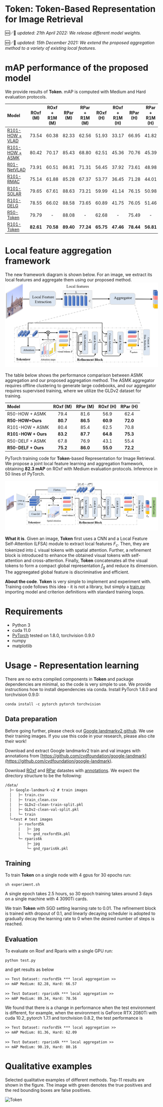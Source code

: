 **Token**: Token-Based Representation for Image Retrieval
========
🆕✅🎉 _updated: 21th April 2022: We release different model weights._

🆕✅🎉 _updated: 15th December 2021: We extend the proposed aggregation method to a variety of existing local features._

# mAP performance of the proposed model
We provide results of **Token**.
mAP is computed with Medium and Hard evaluation protocols.

| Model | ROxf (M) | ROxf + R1M (M) | RPar (M) | RPar + R1M (M) |  ROxf (H) | ROxf + R1M (H) | RPar (H) | RPar + R1M (H) |
|:------|:------:|:------:|:------:|:------:|:------:|:------:|:------:|:------:|
| [R101-HOW + VLAD](https://drive.google.com/file/d/101DDy9aEeOK22xfL4xm2HTaeVBBSSr1k/view?usp=sharing)  | 73.54 | 60.38 | 82.33 | 62.56 | 51.93 | 33.17 | 66.95 | 41.82 |
| [R101-HOW + ASMK](https://drive.google.com/file/d/101DDy9aEeOK22xfL4xm2HTaeVBBSSr1k/view?usp=sharing)  | 80.42 | 70.17 | 85.43 | 68.80 | 62.51 | 45.36 | 70.76 | 45.39 |
| [R01-NetVLAD](https://drive.google.com/file/d/1zESoQbza0c9hqasK8rGJCWoONMV43ekQ/view?usp=sharing)    | 73.91 | 60.51 | 86.81 | 71.31 | 56.45 | 37.92 | 73.61 | 48.98 |
| [R101-RMAC](https://drive.google.com/file/d/12um3mZU2kVNto3MPrZ6FmxFca_tL3Sgi/view?usp=sharing) |75.14 | 61.88 | 85.28 | 67.37 | 53.77 | 36.45 | 71.28 | 44.01 |
| [R101-SOLAR](https://drive.google.com/file/d/1CJNEeE0NDlsl56jnmsZFmPfH-jx32Syh/view?usp=sharing) | 79.65 | 67.61 | 88.63 | 73.21 | 59.99 | 41.14 | 76.15 | 50.98 |
| [R101-DELG](https://drive.google.com/file/d/10WExWiY5cc4-hrQQpQ3yUvOV06f3wYaB/view?usp=sharing) | 78.55 | 66.02 | 88.58 | 73.65 | 60.89 | 41.75 | 76.05 | 51.46 |
| [R50-Token](https://drive.google.com/file/d/111CQpn38d2P82VhbawMrM5wGNMU9AlFq/view?usp=sharing) | 79.79 | - | 88.08 | - | 62.68 | - | 75.49 | - |
| [R101-Token](https://drive.google.com/file/d/1g_fvpaSyYn9QmzyVnoY7cDlUL7EZWbZz/view?usp=sharing) | **82.61** | **70.58** | **89.40** | **77.24** | **65.75** | **47.46** | **78.44** | **56.81** |

# Local feature aggregation framework
The new framework diagram is shown below. For an image, we extract its local features and aggregate them using our proposed method.
![Aggregator](Figure/aggregator.png)

The table below shows the performance comparison between ASMK aggregation and our proposed aggregation method. The ASMK aggregator requires offline clustering to generate large codebooks, and our aggregator requires supervised training, where we utilize the GLDv2 dataset for training.

  | Model | ROxf (M) | RPar (M) | ROxf (H) | RPar (H) |
  |:------|:------:|:------:|:------:|:------:|
  | R50-HOW + ASMK  | 79.4 | 81.6 | 56.9 | 62.4 |
  | **R50-HOW+Ours**    | **80.7** | **86.5** | **60.9** | **72.0** |
  | R101-HOW + ASMK | 80.4 | 85.4 | 62.5 | 70.8 |
  | **R101-HOW + Ours** | **83.2** | **87.7** | **64.8** | **75.3** |
  | R50-DELF + ASMK | 67.8 | 76.9 | 43.1 | 55.4 |
  | **R50-DELF + Ours** | **75.2** | **86.0** | **55.0** | **72.2** |

PyTorch training code for **Token**-based Representation for Image Retrieval.
We propose a joint local feature learning and aggregation framework, obtaining **82.3 mAP** on ROxf with Medium evaluation protocols. Inference in 50 lines of PyTorch.

![Token](Figure/framework.png)

**What it is**. Given an image, **Token** first uses a CNN and a Local Feature Self-Attention (LFSA) module to extract local features $F_c$. Then, they are tokenized into $L$ visual tokens with spatial attention. Further, a refinement
block is introduced to enhance the obtained visual tokens with self-attention and cross-attention. Finally, **Token** concatenates all the
visual tokens to form a compact global representation $f_g$ and reduce its dimension. The aggreegated global feature is discriminative and efficient.

**About the code**. 
**Token** is very simple to implement and experiment with.
Training code follows this idea - it is not a library,
but simply a [train.py](train.py) importing model and criterion
definitions with standard training loops.

# Requirements
- Python 3
- cuda 11.0
- [PyTorch](https://pytorch.org/get-started/locally/) tested on 1.8.0, torchvision 0.9.0
- numpy
- matplotlib


# Usage - Representation learning
There are no extra compiled components in **Token** and package dependencies are minimal,
so the code is very simple to use. We provide instructions how to install dependencies via conda.
Install PyTorch 1.8.0 and torchvision 0.9.0:
```
conda install -c pytorch pytorch torchvision
```

## Data preparation
Before going further, please check out [Google landmarkv2 github](https://github.com/cvdfoundation/google-landmark). We use their training images. If you use this code in your research, please also cite their work!

Download and extract Google landmarkv2 train and val images with annotations from
[https://github.com/cvdfoundation/google-landmark](https://github.com/cvdfoundation/google-landmark).

Download [ROxf](http://www.robots.ox.ac.uk/~vgg/data/oxbuildings) and [RPar](http://www.robots.ox.ac.uk/~vgg/data/parisbuildings) datastes with [annotations](http://cmp.felk.cvut.cz/revisitop/).
We expect the directory structure to be the following:
```
/data/
  ├─ Google-landmark-v2 # train images
  │   ├─ train.csv
  │   ├─ train_clean.csv
  │   ├─ GLDv2-clean-train-split.pkl
  │   ├─ GLDv2-clean-val-split.pkl
  |   └─ train
  └─test # test images
      ├─ roxford5k
      |   ├─ jpg
      |   └─ gnd_roxford5k.pkl
      └─ rparis6k
          ├─ jpg
          └─ gnd_rparis6k.pkl
```

## Training
To train **Token** on a single node with 4 gpus for 30 epochs run:
```
sh experiment.sh
```
A single epoch takes 2.5 hours, so 30 epoch training
takes around 3 days on a single machine with 4 3090Ti cards.

We train **Token** with SGD setting learning rate to 0.01.
The refinement block is trained with dropout of 0.1, and linearly decaying scheduler is adopted to gradually decay the learning rate to 0 when the desired number of steps is reached.

## Evaluation
To evaluate on Roxf and Rparis with a single GPU run:
```
python test.py
```
and get results as below 
```
>> Test Dataset: roxford5k *** local aggregation >>
>> mAP Medium: 82.28, Hard: 66.57

>> Test Dataset: rparis6k *** local aggregation >>
>> mAP Medium: 89.34, Hard: 78.56
```
We found that there is a change in performance when the test environment is different, for example, when the environment is GeForce RTX 2080Ti with cuda 10.2, pytorch 1.7.1 and torchvision 0.8.2, the test performance is
```
>> Test Dataset: roxford5k *** local aggregation >>
>> mAP Medium: 81.36, Hard: 62.09

>> Test Dataset: rparis6k *** local aggregation >>
>> mAP Medium: 90.19, Hard: 80.16
```

# Qualitative examples
Selected qualitative examples of different methods. Top-11 results are shown in the figure. The image with green denotes the true positives and the red bounding boxes are false positives.

![Token](Figure/examples.png)
